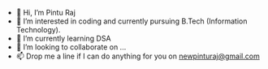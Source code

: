 - 👋 Hi, I’m Pintu Raj
- 👀 I’m interested in coding and currently pursuing B.Tech (Information Technology).
- 🌱 I’m currently learning DSA
- 💞️ I’m looking to collaborate on ...
- 📫 Drop me a line if I can do anything for you on newpinturaj@gmail.com

<!---
newpinturaj/newpinturaj is a ✨ special ✨ repository because its `README.md` (this file) appears on your GitHub profile.
You can click the Preview link to take a look at your changes.
--->
